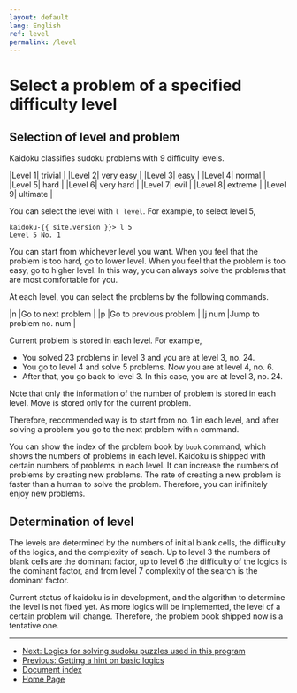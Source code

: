 ```yaml
---
layout: default
lang: English
ref: level
permalink: /level
---
```


# Select a problem of a specified difficulty level

## Selection of level and problem

Kaidoku classifies sudoku problems with 9 difficulty levels.

|Level 1| trivial |
|Level 2| very easy |
|Level 3| easy |
|Level 4| normal |
|Level 5| hard |
|Level 6| very hard |
|Level 7| evil |
|Level 8| extreme |
|Level 9| ultimate |

You can select the level with `l level`. For example, to select level 5,

    kaidoku-{{ site.version }}> l 5
    Level 5 No. 1

You can start from whichever level you want. When you feel that the problem is too hard, go to lower level. When you feel that the problem is too easy, go to higher level. In this way, you can always solve the problems that are most comfortable for you.

At each level, you can select the problems by the following commands.

|n |Go to next problem |
|p |Go to previous problem |
|j num |Jump to problem no. num |

Current problem is stored in each level. For example,

- You solved 23 problems in level 3 and you are at level 3, no. 24.
- You go to level 4 and solve 5 problems. Now you are at level 4, no. 6.
- After that, you go back to level 3. In this case, you are at level 3, no. 24.

Note that only the information of the number of problem is stored in each level. Move is stored only for the current problem.

Therefore, recommended way is to start from no. 1 in each level, and after solving a problem you go to the next problem with `n` command.

You can show the index of the problem book by `book` command, which shows the numbers of problems in each level. Kaidoku is shipped with certain numbers of problems in each level. It can increase the numbers of problems by creating new problems. The rate of creating a new problem is faster than a human to solve the problem. Therefore, you can inifinitely enjoy new problems.

## Determination of level

The levels are determined by the numbers of initial blank cells, the difficulty of the logics, and the complexity of seach. Up to level 3 the numbers of blank cells are the dominant factor, up to level 6 the difficulty of the logics is the dominant factor, and from level 7 complexity of the search is the dominant factor.

Current status of kaidoku is in development, and the algorithm to determine the level is not fixed yet. As more logics will be implemented, the level of a certain problem will change. Therefore, the problem book shipped now is a tentative one.

- - -

- [Next: Logics for solving sudoku puzzles used in this program](./logic)
- [Previous: Getting a hint on basic logics](basichint)
- [Document index](./#document)
- [Home Page](./)
